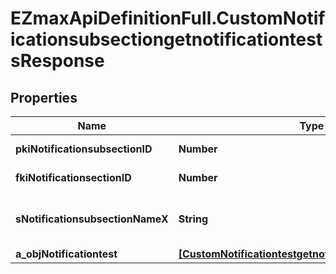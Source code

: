 # EZmaxApiDefinitionFull.CustomNotificationsubsectiongetnotificationtestsResponse

## Properties

Name | Type | Description | Notes
------------ | ------------- | ------------- | -------------
**pkiNotificationsubsectionID** | **Number** | The unique ID of the Notificationsubsection | 
**fkiNotificationsectionID** | **Number** | The unique ID of the Notificationsection | 
**sNotificationsubsectionNameX** | **String** | The name of the Notificationsubsection in the language of the requester | 
**a_objNotificationtest** | [**[CustomNotificationtestgetnotificationtestsResponse]**](CustomNotificationtestgetnotificationtestsResponse.md) |  | 


